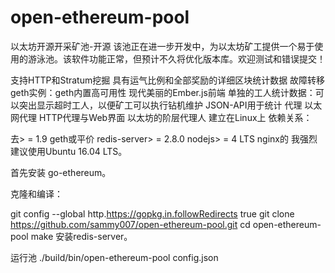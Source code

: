 # open-ethereum-pool
以太坊开源开采矿池-开源
该池正在进一步开发中，为以太坊矿工提供一个易于使用的游泳池。该软件功能正常，但预计不久将优化版本库。欢迎测试和错误提交！

支持HTTP和Stratum挖掘
具有运气比例和全部奖励的详细区块统计数据
故障转移geth实例：geth内置高可用性
现代美丽的Ember.js前端
单独的工人统计数据：可以突出显示超时工人，以便矿工可以执行钻机维护
JSON-API用于统计
代理
以太网代理 HTTP代理与Web界面
以太坊的阶层代理人
建立在Linux上
依赖关系：

去> = 1.9
geth或平价
redis-server> = 2.8.0
nodejs> = 4 LTS
nginx的
我强烈建议使用Ubuntu 16.04 LTS。

首先安装 go-ethereum。

克隆和编译：

git config --global http.https://gopkg.in.followRedirects true
git clone https://github.com/sammy007/open-ethereum-pool.git
cd open-ethereum-pool
make
安装redis-server。

运行池
./build/bin/open-ethereum-pool config.json
